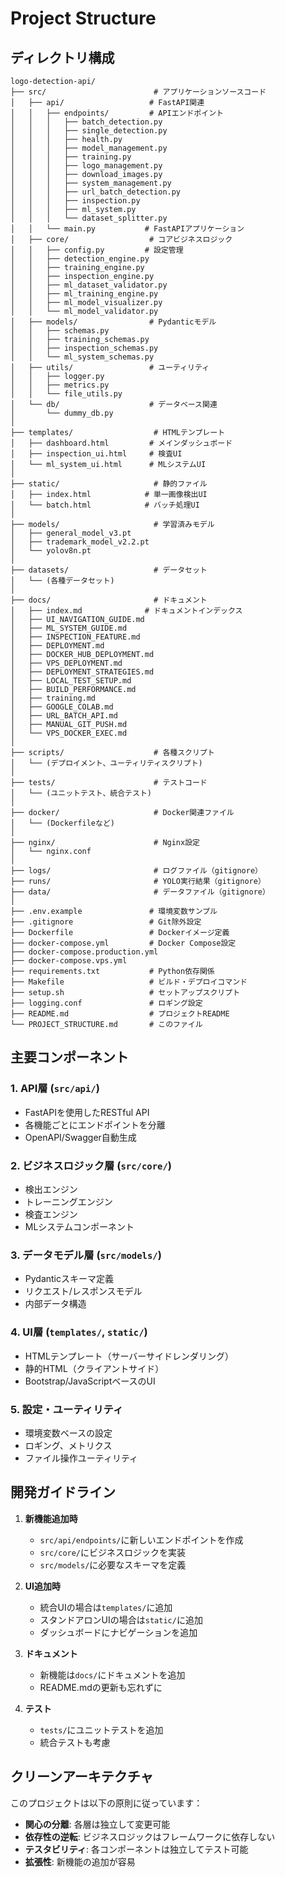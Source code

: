 # Project Structure

## ディレクトリ構成

```
logo-detection-api/
├── src/                        # アプリケーションソースコード
│   ├── api/                   # FastAPI関連
│   │   ├── endpoints/         # APIエンドポイント
│   │   │   ├── batch_detection.py
│   │   │   ├── single_detection.py
│   │   │   ├── health.py
│   │   │   ├── model_management.py
│   │   │   ├── training.py
│   │   │   ├── logo_management.py
│   │   │   ├── download_images.py
│   │   │   ├── system_management.py
│   │   │   ├── url_batch_detection.py
│   │   │   ├── inspection.py
│   │   │   ├── ml_system.py
│   │   │   └── dataset_splitter.py
│   │   └── main.py           # FastAPIアプリケーション
│   ├── core/                  # コアビジネスロジック
│   │   ├── config.py         # 設定管理
│   │   ├── detection_engine.py
│   │   ├── training_engine.py
│   │   ├── inspection_engine.py
│   │   ├── ml_dataset_validator.py
│   │   ├── ml_training_engine.py
│   │   ├── ml_model_visualizer.py
│   │   └── ml_model_validator.py
│   ├── models/                # Pydanticモデル
│   │   ├── schemas.py
│   │   ├── training_schemas.py
│   │   ├── inspection_schemas.py
│   │   └── ml_system_schemas.py
│   ├── utils/                 # ユーティリティ
│   │   ├── logger.py
│   │   ├── metrics.py
│   │   └── file_utils.py
│   └── db/                    # データベース関連
│       └── dummy_db.py
│
├── templates/                  # HTMLテンプレート
│   ├── dashboard.html         # メインダッシュボード
│   ├── inspection_ui.html     # 検査UI
│   └── ml_system_ui.html      # MLシステムUI
│
├── static/                     # 静的ファイル
│   ├── index.html            # 単一画像検出UI
│   └── batch.html            # バッチ処理UI
│
├── models/                     # 学習済みモデル
│   ├── general_model_v3.pt
│   ├── trademark_model_v2.2.pt
│   └── yolov8n.pt
│
├── datasets/                   # データセット
│   └── (各種データセット)
│
├── docs/                       # ドキュメント
│   ├── index.md              # ドキュメントインデックス
│   ├── UI_NAVIGATION_GUIDE.md
│   ├── ML_SYSTEM_GUIDE.md
│   ├── INSPECTION_FEATURE.md
│   ├── DEPLOYMENT.md
│   ├── DOCKER_HUB_DEPLOYMENT.md
│   ├── VPS_DEPLOYMENT.md
│   ├── DEPLOYMENT_STRATEGIES.md
│   ├── LOCAL_TEST_SETUP.md
│   ├── BUILD_PERFORMANCE.md
│   ├── training.md
│   ├── GOOGLE_COLAB.md
│   ├── URL_BATCH_API.md
│   ├── MANUAL_GIT_PUSH.md
│   └── VPS_DOCKER_EXEC.md
│
├── scripts/                    # 各種スクリプト
│   └── (デプロイメント、ユーティリティスクリプト)
│
├── tests/                      # テストコード
│   └── (ユニットテスト、統合テスト)
│
├── docker/                     # Docker関連ファイル
│   └── (Dockerfileなど)
│
├── nginx/                      # Nginx設定
│   └── nginx.conf
│
├── logs/                       # ログファイル（gitignore）
├── runs/                       # YOLO実行結果（gitignore）
├── data/                       # データファイル（gitignore）
│
├── .env.example               # 環境変数サンプル
├── .gitignore                 # Git除外設定
├── Dockerfile                 # Dockerイメージ定義
├── docker-compose.yml         # Docker Compose設定
├── docker-compose.production.yml
├── docker-compose.vps.yml
├── requirements.txt           # Python依存関係
├── Makefile                   # ビルド・デプロイコマンド
├── setup.sh                   # セットアップスクリプト
├── logging.conf               # ロギング設定
├── README.md                  # プロジェクトREADME
└── PROJECT_STRUCTURE.md       # このファイル
```

## 主要コンポーネント

### 1. API層 (`src/api/`)
- FastAPIを使用したRESTful API
- 各機能ごとにエンドポイントを分離
- OpenAPI/Swagger自動生成

### 2. ビジネスロジック層 (`src/core/`)
- 検出エンジン
- トレーニングエンジン
- 検査エンジン
- MLシステムコンポーネント

### 3. データモデル層 (`src/models/`)
- Pydanticスキーマ定義
- リクエスト/レスポンスモデル
- 内部データ構造

### 4. UI層 (`templates/`, `static/`)
- HTMLテンプレート（サーバーサイドレンダリング）
- 静的HTML（クライアントサイド）
- Bootstrap/JavaScriptベースのUI

### 5. 設定・ユーティリティ
- 環境変数ベースの設定
- ロギング、メトリクス
- ファイル操作ユーティリティ

## 開発ガイドライン

1. **新機能追加時**
   - `src/api/endpoints/`に新しいエンドポイントを作成
   - `src/core/`にビジネスロジックを実装
   - `src/models/`に必要なスキーマを定義

2. **UI追加時**
   - 統合UIの場合は`templates/`に追加
   - スタンドアロンUIの場合は`static/`に追加
   - ダッシュボードにナビゲーションを追加

3. **ドキュメント**
   - 新機能は`docs/`にドキュメントを追加
   - README.mdの更新も忘れずに

4. **テスト**
   - `tests/`にユニットテストを追加
   - 統合テストも考慮

## クリーンアーキテクチャ

このプロジェクトは以下の原則に従っています：

- **関心の分離**: 各層は独立して変更可能
- **依存性の逆転**: ビジネスロジックはフレームワークに依存しない
- **テスタビリティ**: 各コンポーネントは独立してテスト可能
- **拡張性**: 新機能の追加が容易